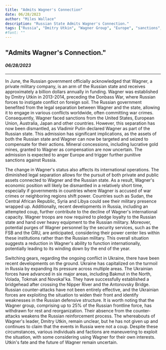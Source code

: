 ```yaml
---
title: "Admits Wagner's Connection"
date: 06/28/2023
author: "Miles Wallace"
description: "Russian State Admits Wagner's Connection."
tags: ["Russia", "Dmitry Utkin", "Wagner Group", "Europe", "sanctions", "Ukraine", "Bakmut", "Volada", "Tokmak", "Novokal'ka", "Nipper River", "Antonovsky Bridge",  ]
#font: ""
---
```

## "Admits Wagner's Connection."
#### _06/28/2023_ 
____
In June, the Russian government officially acknowledged that Wagner, a private military company, is an arm of the Russian state and receives approximately a billion dollars annually in funding. Wagner was established by Dmitry Utkin in 2013-2014, preceding the Donbass War, where Russian forces to instigate conflict on foreign soil. The Russian government benefited from the legal separation between Wagner and the state, allowing it to engage in various conflicts worldwide, often committing war crimes. Consequently, Wagner faced sanctions from the United States, European Union, Australia, Japan and other countries. However, this separation has now been dismantled, as Vladimir Putin declared Wagner as part of the Russian state. This admission has significant implications, as the assets of both the Russian state and Wagner can now be targeted and seized to compensate for their actions. Mineral concessions, including lucrative gold mines, granted to Wagner as compensation are now uncertain. The admission is expected to anger Europe and trigger further punitive sanctions against Russia.

The change in Wagner's status also affects its international operations. The diminished legal separation allows for the pursuit of both private and public assets connected to Wagner and the Russian state. As a result, Wagner's economic position will likely be dismantled in a relatively short time, especially if governments in countries where Wagner is accused of war crimes or neighboring regions shift power. Countries such as Sudan, the Central African Republic, Syria and Libya could see their military presence wrapped up. Additionally, recent developments in Russia, including an attempted coup, further contribute to the decline of Wagner's international capacity. Wagner troops are now required to pledge loyalty to the Russian state and hand over heavy equipment to the Russian military. Moreover, potential purges of Wagner personnel by the security services, such as the FSB and the GRU, are anticipated, considering their power center lies within these institutions rather than the Russian military. This overall situation suggests a reduction in Wagner's ability to function internationally, potentially leading to its winding down by the end of the year.

Switching gears, regarding the ongoing conflict in Ukraine, there have been recent developments on the ground. Ukraine has capitalized on the turmoil in Russia by expanding its pressure across multiple areas. The Ukrainian forces have advanced in six major areas, including Bakmut in the North, Volada, Tokmak and Novokal'ka. They have successfully established a bridgehead after crossing the Nipper River and the Antonovsky Bridge. Russian counter-attacks have not been entirely effective, and the Ukrainian forces are exploiting the situation to widen their front and identify weaknesses in the Russian defensive structure. It is worth noting that the Wagner group, comprising up to 25% of the Russian frontline force, has withdrawn for rest and reorganization. Their absence from the counter-attacks weakens the Russian reinforcement process. The whereabouts of Wagner's leader, Dmitry Utkin, remain unclear, but he has not given up and continues to claim that the events in Russia were not a coup. Despite these circumstances, various individuals and factions are maneuvering to exploit the situation, with some considering using Wagner for their own interests. Utkin's fate and the future of Wagner remain uncertain.